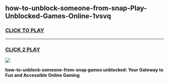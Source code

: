 
## how-to-unblock-someone-from-snap-Play-Unblocked-Games-Online-1vsvq
<h3>
<a href="https://premium76.site?title=how-to-unblock-someone-from-snap&ref=25A">CLICK TO PLAY</a></h3>
<hr>

<h3>
<a href="https://premium76.site?title=how-to-unblock-someone-from-snap&ref=25A">CLICK 2 PLAY</a>
  
</h3>

<a href="https://premium76.site?title=how-to-unblock-someone-from-snap&ref=25A"><img src="https://clearcache.store/games.png"></a>


**how-to-unblock-someone-from-snap games unblocked: Your Gateway to Fun and Accessible Online Gaming**
